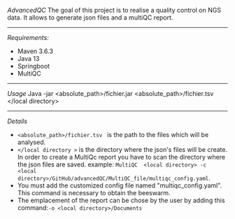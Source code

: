 *AdvancedQC*
The goal of this project is to realise  a quality control on NGS data. It allows to generate json files and a multiQC report.

--------
*Requirements:*
- Maven 3.6.3
- Java 13
- Springboot
- MultiQC

------
*Usage*
Java -jar <absolute_path>/fichier.jar <absolute_path>/fichier.tsv </local directory>

-------
*Details*
- `<absolute_path>/fichier.tsv ` is the path to the files which will be analysed.
- `</local directory >` is the directory where the json's files will be create.
In order to create a MultiQc report you have to scan the directory where the json files are saved.
example: `MultiQC  <local directory> -c <local directory>/GitHub/advancedQC/MultiQC_file/multiqc_config.yaml`.
- You must add the customized config file named "multiqc_config.yaml". This command is necessary to obtain the beeswarm.
- The emplacement of the report can be chose by the user by adding this command:`-o <local directory>/Documents`
